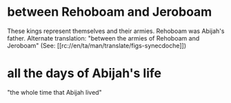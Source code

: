 # between Rehoboam and Jeroboam

These kings represent themselves and their armies. Rehoboam was Abijah's father. Alternate translation: "between the armies of Rehoboam and Jeroboam" (See: [[rc://en/ta/man/translate/figs-synecdoche]])

# all the days of Abijah's life

"the whole time that Abijah lived"

